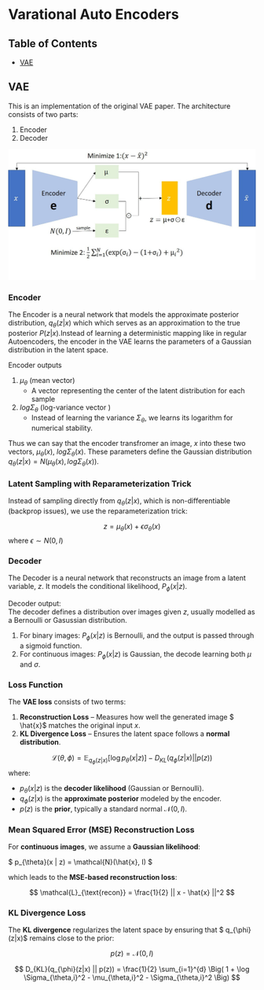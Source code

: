 # Varational Auto Encoders

## Table of Contents
- [VAE](#vae)

## VAE
This is an implementation of the original VAE paper. The architecture consists of two parts:
1. Encoder
2. Decoder 

<p align="center">
  <img src="images/vae.jpg" alt="VAE Architecture"/>
</p>

### Encoder
The Encoder is a neural network that models the approximate posterior distribution, $q_\theta(z|x)$ which which serves as an approximation to the true posterior $P(z|x)$.Instead of learning a deterministic mapping like in regular Autoencoders, the encoder in the VAE learns the parameters of a Gaussian distribution in the latent space. 

Encoder outputs 
1. $\mu_{\theta}$ (mean vector)
    - A vector representing the center of the latent distribution for each sample 
2. $log{\Sigma_{\theta}}$ (log-variance vector )
    - Instead of learning the variance $\Sigma_{\theta}$, we learns its logarithm for numerical stability. 

Thus we can say that the encoder transfromer an image, $x$ into these two vectors, $\mu_\theta(x)$, $log\Sigma_\theta(x)$. These parameters define the Gaussian distribution $q_\theta(z|x) = N(\mu_\theta(x), log\Sigma_\theta(x))$. 

### Latent Sampling with Reparameterization Trick 
Instead of sampling directly from $q_\theta(z|x)$, which is non-differentiable (backprop issues), we use the reparameterization trick:

$$
z = \mu_\theta(x)+\epsilon \sigma_\theta(x)
$$
where $\epsilon \sim N(0,I)$


### Decoder 
The Decoder is a neural network that reconstructs an image from a latent variable, $z$. It models the conditional likelihood, $P_\phi(x|z)$.

Decoder output:</br>
The decoder defines a distribution over images given $z$, usually modelled as a Bernoulli or Gasussian distribution. 
1. For binary images: $P_\phi(x|z)$ is Bernoulli, and the output is passed through a sigmoid function.
2. For continuous images: $P_\phi(x|z)$ is Gaussian, the decode learning both $\mu$ and $\sigma$. 


### Loss Function
The **VAE loss** consists of two terms:
1. **Reconstruction Loss** – Measures how well the generated image $ \hat{x}$ matches the original input $x$.
2. **KL Divergence Loss** – Ensures the latent space follows a **normal distribution**.

$$
\mathcal{L}(\theta, \phi) = \mathbb{E}_{q_\phi(z|x)} [\log p_\theta(x|z)] - D_{KL} (q_\phi(z|x) || p(z))
$$
where:

- $p_{\theta}(x | z)$ is the **decoder likelihood** (Gaussian or Bernoulli).
- $q_{\phi}(z | x)$ is the **approximate posterior** modeled by the encoder.
- $p(z)$ is the **prior**, typically a standard normal $\mathcal{N}(0, I)$.

### Mean Squared Error (MSE) Reconstruction Loss
For **continuous images**, we assume a **Gaussian likelihood**:

$
p_{\theta}(x | z) = \mathcal{N}(\hat{x}, I)
$

which leads to the **MSE-based reconstruction loss**:

$$
\mathcal{L}_{\text{recon}} = \frac{1}{2} || x - \hat{x} ||^2
$$

### KL Divergence Loss

The **KL divergence** regularizes the latent space by ensuring that $ q_{\phi}(z|x)$ remains close to the prior:

$$
p(z) = \mathcal{N}(0, I)
$$

$$
D_{KL}(q_{\phi}(z|x) || p(z)) = \frac{1}{2} \sum_{i=1}^{d} \Big( 1 + \log \Sigma_{\theta,i}^2 - \mu_{\theta,i}^2 - \Sigma_{\theta,i}^2 \Big)
$$